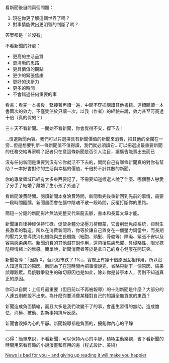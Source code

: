 看新聞後自問兩個問題：

1. 現在你更了解這個世界了嗎？
1. 對事情能做出更明智的判斷了嗎？

答案都是「並沒有」

不看新聞的好處：

* 更高的生活品質
* 更清晰的思路
* 更具價值的觀點
* 更少的緊張焦慮
* 更好的決斷力
* 更多的時間
* 不會錯過任何重要的事

看書：看完一本書後，緊接著再讀一遍，中間不穿插閱讀其他書籍。連續閱讀一本書兩次的效力，不僅雙倍於只讀一次，以我（作者）的經驗來說，效力甚至可高達十倍（真的假的？）

三十天不看新聞。一開始不看新聞，你會覺得不安，撐下去！

...慎選新聞內容。我們可以只選擇具有新聞價值的新聞來消費，把其他的全擱在一旁...但是想要判斷一條新聞值不值得讀，我們就必須讀它...可以把選出最重要新聞的任務交給專家嗎？記者只在意這條新聞是否引人注目，讓廣告能賣出去而已

沒有任何新聞是重要到沒有它你就活不下去的，問問自己有哪條新聞真的對你有幫助？一本好書對你的生活與幸福的價值，千倍於不計其數的新聞。

你的專業領域已經有太多東西要記了，不需要知道候選人說了什麼、哪個藝人戀愛了分手了結婚了離婚了生小孩了外遇了

看新聞浪費時間。閱讀新聞本身浪費時間，新聞看完後重新回到先前的事情，需要一段時間醞釀，新聞畫面會在腦中陰魂不散一段時間，反覆打斷你的思路。

簡短一分鐘的新聞影片無法完整交代來龍去脈，書本和長篇文章才能。

新聞讓自律神經保持忙碌，促使身體分泌壓力荷爾蒙，它會削弱免疫系統，抑制生長激素的製造。所以在消費新聞時，你等於讓自己置身在一個壓力鍋當中，而長期的壓力又會導致消化機能與生長機能（細胞、頭髮、骨骼等）障礙、緊張不安以及容易感染疾病。新聞消費的其他潛在副作用，還包括焦慮恐懼、具侵略性、眼光狹隘與情緒上的無感。簡單說，新聞消費者等於是拿自己的身心健康在開玩笑。

新聞報導：「因為 X，台北股市跌了 1%」，實際上有幾十個原因互相作用，所以沒人知道真正的原因。新聞為了在短時間內把事情說完，省略只剩下一個原因，結果誤導觀眾。烏俄戰爭發生的確切原因也是如此，除非你是普亭本人，否則不知道真正的原因。

你可以自問：上個月最重要（但目前以不再被報導）的十則新聞是什麼？大部分的人連五則都說不出來。為什麼你要消費某種對自己的知識全無貢獻的東西？

新聞造成負面情緒，而且大多是我們改變不了的事，會產生習得的無助，造成膽怯、消極、被動、對新事物排斥反感。

新聞會毀掉內心的平靜。新聞報導都是負面的，擾亂你內心的平靜

---

心得：簡單來說，不看新聞，可以保持內心的平靜，積極主動樂觀，省下看新聞的時間用來看有趣的小說漫畫和有用的書（程式設計、美術）

[News is bad for you – and giving up reading it will make you happier](https://www.theguardian.com/media/2013/apr/12/news-is-bad-rolf-dobelli)
